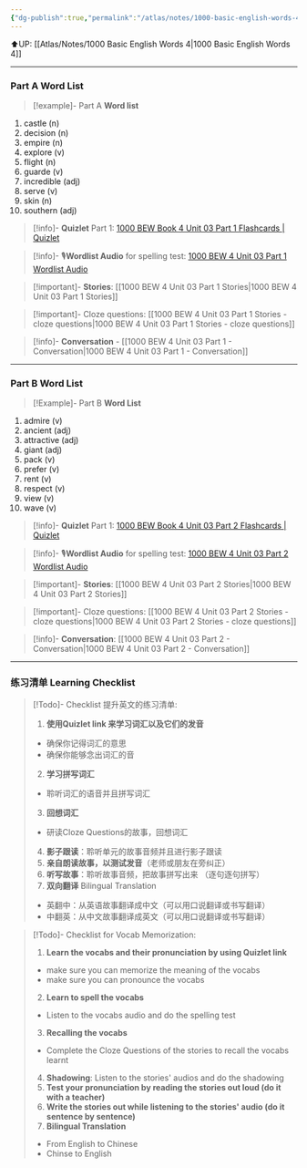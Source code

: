 ```yaml
---
{"dg-publish":true,"permalink":"/atlas/notes/1000-basic-english-words-4-unit-03/","noteIcon":""}
---
```


⬆️UP: [[Atlas/Notes/1000 Basic English Words 4\|1000 Basic English Words 4]]

---
### Part A Word List


> [!example]- Part A **Word list**

1. castle (n)
2. decision (n)
3. empire (n)
4. explore (v)
5. flight (n)
6. guarde (v)
7. incredible (adj)
8. serve (v)
9. skin (n)
10. southern (adj)

> [!info]- **Quizlet** Part 1: [1000 BEW Book 4 Unit 03 Part 1 Flashcards | Quizlet](https://quizlet.com/my/980225241/1000-bew-book-2-unit-03-part-1-flash-cards/?i=1vbzw5&x=1jqt)

> [!info]- 🎙️**Wordlist Audio** for spelling test: [1000 BEW 4 Unit 03 Part 1 Wordlist Audio]()

> [!important]- **Stories**: [[1000 BEW 4 Unit 03 Part 1 Stories\|1000 BEW 4 Unit 03 Part 1 Stories]]

> [!important]- Cloze questions: [[1000 BEW 4 Unit 03 Part 1 Stories - cloze questions\|1000 BEW 4 Unit 03 Part 1 Stories - cloze questions]]

> [!info]- **Conversation** - [[1000 BEW 4 Unit 03 Part 1 - Conversation\|1000 BEW 4 Unit 03 Part 1 - Conversation]]

---
### Part B Word List


> [!Example]- Part B **Word List**


1. admire (v)
2. ancient (adj)
3. attractive (adj)
4. giant (adj)
5. pack (v)
6. prefer (v)
7. rent (v)
8. respect (v)
9. view (v)
10. wave (v)


> [!info]- **Quizlet** Part 1: [1000 BEW Book 4 Unit 03 Part 2 Flashcards | Quizlet]()

> [!info]- 🎙️**Wordlist Audio** for spelling test: [1000 BEW 4 Unit 03 Part 2 Wordlist Audio]()

> [!important]- **Stories**: [[1000 BEW 4 Unit 03 Part 2 Stories\|1000 BEW 4 Unit 03 Part 2 Stories]]

> [!important]- Cloze questions: [[1000 BEW 4 Unit 03 Part 2 Stories - cloze questions\|1000 BEW 4 Unit 03 Part 2 Stories - cloze questions]]

> [!info]- **Conversation**: [[1000 BEW 4 Unit 03 Part 2 - Conversation\|1000 BEW 4 Unit 03 Part 2 - Conversation]]

---
### 练习清单 Learning Checklist

> [!Todo]- Checklist 提升英文的练习清单:
> 1. **使用Quizlet link 来学习词汇以及它们的发音** 
>	- 确保你记得词汇的意思 
>	- 确保你能够念出词汇的音 
> 2. **学习拼写词汇** 
>	- 聆听词汇的语音并且拼写词汇 
> 3. **回想词汇**
>	- 研读Cloze Questions的故事，回想词汇 
> 4. **影子跟读**：聆听单元的故事音频并且进行影子跟读 
> 5. **亲自朗读故事，以测试发音**（老师或朋友在旁纠正）
> 6. **听写故事**：聆听故事音频，把故事拼写出来 （逐句逐句拼写）
> 7. **双向翻译** Bilingual Translation 
>	- 英翻中：从英语故事翻译成中文（可以用口说翻译或书写翻译）
>	- 中翻英：从中文故事翻译成英文（可以用口说翻译或书写翻译）

> [!Todo]- Checklist for Vocab Memorization:
> 
> 1. **Learn the vocabs and their pronunciation by using Quizlet link**
>	- make sure you can memorize the meaning of the vocabs
>	- make sure you can pronounce the vocabs
> 2. **Learn to spell the vocabs**
>	- Listen to the vocabs audio and do the spelling test
> 3. **Recalling the vocabs**
>	- Complete the Cloze Questions of the stories to recall the vocabs learnt
> 4. **Shadowing**: Listen to the stories' audios and do the shadowing
> 5. **Test your pronunciation by reading the stories out loud (do it with a teacher)**
> 6. **Write the stories out while listening to the stories' audio (do it sentence by sentence)**
> 7. **Bilingual Translation** 
> 	- From English to Chinese
> 	- Chinse to English

